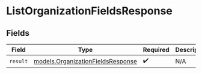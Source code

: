 # ListOrganizationFieldsResponse


## Fields

| Field                                                                        | Type                                                                         | Required                                                                     | Description                                                                  |
| ---------------------------------------------------------------------------- | ---------------------------------------------------------------------------- | ---------------------------------------------------------------------------- | ---------------------------------------------------------------------------- |
| `result`                                                                     | [models.OrganizationFieldsResponse](../models/organizationfieldsresponse.md) | :heavy_check_mark:                                                           | N/A                                                                          |